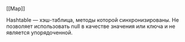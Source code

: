 
[[Map]]

Hashtable — хэш-таблица, методы которой синхронизированы. Не позволяет использовать null в качестве значения или ключа и не является упорядоченной.